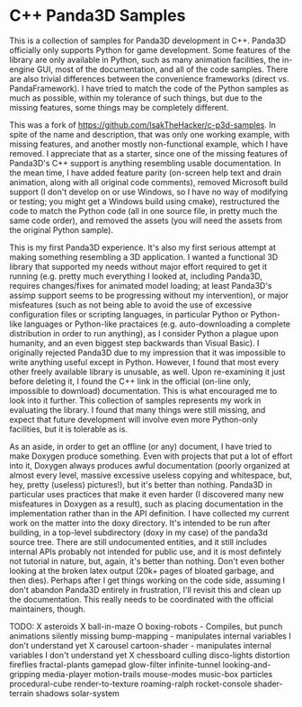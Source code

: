 # C++ Panda3D Samples

This is a collection of samples for Panda3D development in C++.
Panda3D officially only supports Python for game development.  Some
features of the library are only available in Python, such as many
animation facilities, the in-engine GUI, most of the documentation,
and all of the code samples.  There are also trivial differences
between the convenience frameworks (direct vs. PandaFramework).  I
have tried to match the code of the Python samples as much as
possible, within my tolerance of such things, but due to the missing
features, some things may be completely different.

This was a fork of https://github.com/IsakTheHacker/c-p3d-samples.  In
spite of the name and description, that was only one working example,
with missing features, and another mostly non-functional example,
which I have removed.  I appreciate that as a starter, since one of
the missing features of Panda3D's C++ support is anything resembling
usable documentation.  In the mean time, I have added feature parity
(on-screen help text and drain animation, along with all original code
comments), removed Microsoft build support (I don't develop on or use
Windows, so I have no way of modifying or testing; you might get a
Windows build using cmake), restructured the code to match the Python
code (all in one source file, in pretty much the same code order), and
removed the assets (you will need the assets from the original Python
sample).

This is my first Panda3D experience.  It's also my first serious
attempt at making something resembling a 3D application.  I wanted a
functional 3D library that supported my needs without major effort
required to get it running (e.g. pretty much everything I looked at,
including Panda3D, requires changes/fixes for animated model loading;
at least Panda3D's assimp support seems to be progressing without my
intervention), or major misfeatures (such as not being able to avoid
the use of excessive configuration files or scripting languages, in
particular Python or Python-like languages or Python-like practaices
(e.g. auto-downloading a complete distribution in order to run
anything), as I consider Python a plague upon humanity, and an even
biggest step backwards than Visual Basic).  I originally rejected
Panda3D due to my impression that it was impossible to write anything
useful except in Python.  However, I found that most every other
freely available library is unusable, as well.  Upon re-examining it
just before deleting it, I found the C++ link in the official (on-line
only, impossible to download) documentation.  This is what encouraged
me to look into it further. This collection of samples represents my
work in evaluating the library.  I found that many things were still
missing, and expect that future development will involve even more
Python-only facilities, but it is tolerable as is.

As an aside, in order to get an offline (or any) document, I have
tried to make Doxygen produce something.  Even with projects that put
a lot of effort into it, Doxygen always produces awful documentation
(poorly organized at almost every level, massive excessive useless
copying and whitespace, but, hey, pretty (useless) pictures!), but
it's better than nothing.  Panda3D in particular uses practices that
make it even harder (I discovered many new misfeatures in Doxygen as a
result), such as placing documentation in the implementation rather
than in the API definition.  I have collected my current work on the
matter into the doxy directory.  It's intended to be run after
building, in a top-level subdirectory (doxy in my case) of the panda3d
source tree.  There are still undocumented entities, and it still
includes internal APIs probably not intended for public use, and it is
most defintely not tutorial in nature, but, again, it's better than
nothing.  Don't even bother looking at the broken latex output (20k+
pages of bloated garbage, and then dies).  Perhaps after I get things
working on the code side, assuming I don't abandon Panda3D entirely in
frustration, I'll revisit this and clean up the documentation.  This
really needs to be coordinated with the official maintainers, though.

TODO:
  X asteroids
  X ball-in-maze
  O boxing-robots - Compiles, but punch animations silently missing
    bump-mapping - manipulates internal variables I don't understand yet
  X carousel
    cartoon-shader - manipulates internal variables I don't understand yet
  X chessboard
    culling
    disco-lights
    distortion
    fireflies
    fractal-plants
    gamepad
    glow-filter
    infinite-tunnel
    looking-and-gripping
    media-player
    motion-trails
    mouse-modes
    music-box
    particles
    procedural-cube
    render-to-texture
    roaming-ralph
    rocket-console
    shader-terrain
    shadows
    solar-system
